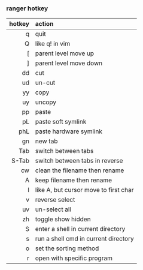 ### ranger hotkey
| hotkey | action |
| --: | :-- |
| q | quit |
| Q | like q! in vim |
| [ | parent level move up |
| ] | parent level move down |
| dd | cut |
| ud | un-cut |
| yy | copy |
| uy | uncopy |
| pp | paste |
| pL | paste soft symlink |
| phL | paste hardware symlink |
| gn | new tab |
| Tab | switch between tabs |
| S-Tab | switch between tabs in reverse |
| cw | clean the filename then rename |
| A | keep filename then rename |
| I | like A, but cursor move to first char|
| v | reverse select |
| uv | un-select all |
| zh | toggle show hidden |
| S | enter a shell in current directory |
| s | run a shell cmd in current directory |
| o | set the sorting method |
| r | open with specific program |
